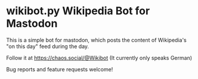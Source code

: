 # wikibot.py Wikipedia Bot for Mastodon

This is a simple bot for mastodon, which posts the content of Wikipedia's "on this day" feed during the day.

Follow it at https://chaos.social/@Wikibot (It currently only speaks German)

Bug reports and feature requests welcome!